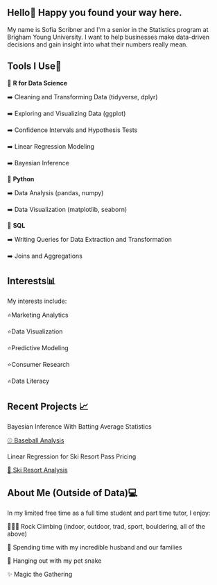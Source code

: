 ## Hello👋 Happy you found your way here.

My name is Sofia Scribner and I'm a senior in the Statistics program at Brigham Young University. I want to help businesses make data-driven decisions and gain insight into what their numbers really mean.

## Tools I Use🧰

🔧 **R for Data Science**  

 ➡️ Cleaning and Transforming Data (tidyverse, dplyr)
 
 ➡️ Exploring and Visualizing Data (ggplot)  
 
 ➡️ Confidence Intervals and Hypothesis Tests
 
 ➡️ Linear Regression Modeling
 
 ➡️ Bayesian Inference
 
🔧 **Python**  

 ➡️ Data Analysis (pandas, numpy) 
 
 ➡️ Data Visualization (matplotlib, seaborn)  

🔧 **SQL**  

 ➡️ Writing Queries for Data Extraction and Transformation  
 
 ➡️ Joins and Aggregations  

## Interests📊

My interests include: 

  ⭐Marketing Analytics  
  
  ⭐Data Visualization 
  
  ⭐Predictive Modeling 
  
  ⭐Consumer Research
  
  ⭐Data Literacy

## Recent Projects 📈

Bayesian Inference With Batting Average Statistics

[⚾ Baseball Analysis](https://github.com/sofiadscribner/gibbs-sampling-baseball)

Linear Regression for Ski Resort Pass Pricing

[🚠 Ski Resort Analysis](https://github.com/sofiadscribner/ski-resort-regression)

## About Me (Outside of Data)💻
In my limited free time as a full time student and part time tutor, I enjoy:

  🧗🏻‍♀️ Rock Climbing (indoor, outdoor, trad, sport, bouldering, all of the above)
  
  💍 Spending time with my incredible husband and our families
 
  🐍 Hanging out with my pet snake
  
  ✨ Magic the Gathering
